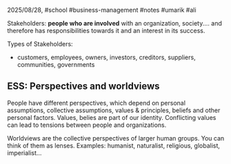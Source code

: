 2025/08/28, #school #business-management #notes #umarik #ali 

Stakeholders: **people who are involved** with an organization, society.... and therefore has responsibilities towards it and an interest in its success. 

Types of Stakeholders: 
- customers, employees, owners, investors, creditors, suppliers, communities, governments

## ESS: Perspectives and worldviews
People have different perspectives, which depend on personal assumptions, collective assumptions, values & principles, beliefs and other personal factors. Values, belies are part of our identity. Conflicting values can lead to tensions between people and organizations. 

Worldviews are the collective perspectives of larger human groups. You can think of them as lenses.
Examples: humanist, naturalist, religious, globalist, imperialist...